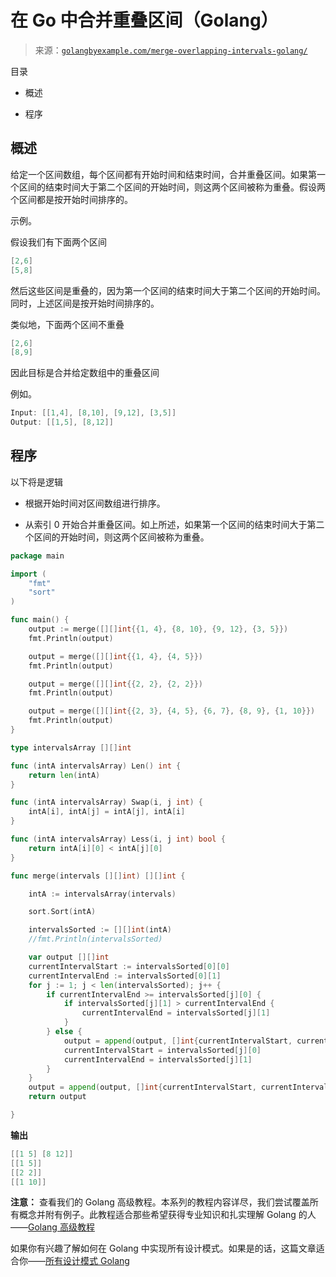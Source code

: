 <!--yml

category: 未分类

date: 2024-10-13 06:44:33

-->

# 在 Go 中合并重叠区间（Golang）

> 来源：[`golangbyexample.com/merge-overlapping-intervals-golang/`](https://golangbyexample.com/merge-overlapping-intervals-golang/)

目录

+   概述

+   程序

## **概述**

给定一个区间数组，每个区间都有开始时间和结束时间，合并重叠区间。如果第一个区间的结束时间大于第二个区间的开始时间，则这两个区间被称为重叠。假设两个区间都是按开始时间排序的。

示例。

假设我们有下面两个区间

```go
[2,6]
[5,8]
```

然后这些区间是重叠的，因为第一个区间的结束时间大于第二个区间的开始时间。同时，上述区间是按开始时间排序的。

类似地，下面两个区间不重叠

```go
[2,6]
[8,9]
```

因此目标是合并给定数组中的重叠区间

例如。

```go
Input: [[1,4], [8,10], [9,12], [3,5]]
Output: [[1,5], [8,12]]
```

## **程序**

以下将是逻辑

+   根据开始时间对区间数组进行排序。

+   从索引 0 开始合并重叠区间。如上所述，如果第一个区间的结束时间大于第二个区间的开始时间，则这两个区间被称为重叠。

```go
package main

import (
	"fmt"
	"sort"
)

func main() {
	output := merge([][]int{{1, 4}, {8, 10}, {9, 12}, {3, 5}})
	fmt.Println(output)

	output = merge([][]int{{1, 4}, {4, 5}})
	fmt.Println(output)

	output = merge([][]int{{2, 2}, {2, 2}})
	fmt.Println(output)

	output = merge([][]int{{2, 3}, {4, 5}, {6, 7}, {8, 9}, {1, 10}})
	fmt.Println(output)
}

type intervalsArray [][]int

func (intA intervalsArray) Len() int {
	return len(intA)
}

func (intA intervalsArray) Swap(i, j int) {
	intA[i], intA[j] = intA[j], intA[i]
}

func (intA intervalsArray) Less(i, j int) bool {
	return intA[i][0] < intA[j][0]
}

func merge(intervals [][]int) [][]int {

	intA := intervalsArray(intervals)

	sort.Sort(intA)

	intervalsSorted := [][]int(intA)
	//fmt.Println(intervalsSorted)

	var output [][]int
	currentIntervalStart := intervalsSorted[0][0]
	currentIntervalEnd := intervalsSorted[0][1]
	for j := 1; j < len(intervalsSorted); j++ {
		if currentIntervalEnd >= intervalsSorted[j][0] {
			if intervalsSorted[j][1] > currentIntervalEnd {
				currentIntervalEnd = intervalsSorted[j][1]
			}
		} else {
			output = append(output, []int{currentIntervalStart, currentIntervalEnd})
			currentIntervalStart = intervalsSorted[j][0]
			currentIntervalEnd = intervalsSorted[j][1]
		}
	}
	output = append(output, []int{currentIntervalStart, currentIntervalEnd})
	return output

}
```

**输出**

```go
[[1 5] [8 12]]
[[1 5]]
[[2 2]]
[[1 10]]
```

**注意：** 查看我们的 Golang 高级教程。本系列的教程内容详尽，我们尝试覆盖所有概念并附有例子。此教程适合那些希望获得专业知识和扎实理解 Golang 的人——[Golang 高级教程](https://golangbyexample.com/golang-comprehensive-tutorial/)

如果你有兴趣了解如何在 Golang 中实现所有设计模式。如果是的话，这篇文章适合你——[所有设计模式 Golang](https://golangbyexample.com/all-design-patterns-golang/)


